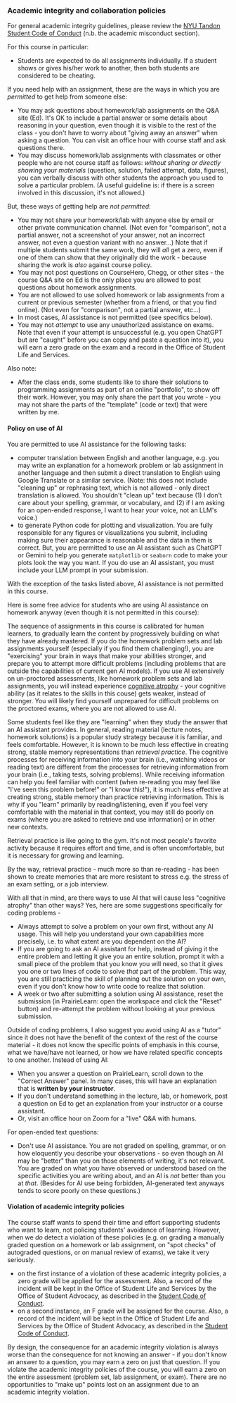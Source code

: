 
### Academic integrity and collaboration policies

For general academic integrity guidelines, please review the [NYU Tandon Student Code of Conduct](https://engineering.nyu.edu/life-tandon/student-life/student-advocacy/student-code-conduct) (n.b. the academic misconduct section). 

For this course in particular:

* Students are expected to do all assignments individually. If a student shows or gives his/her work to another, then both students are considered to be cheating.

If you need help with an assignment, these are the ways in which you are *permitted* to get help from someone else:

* You may ask questions about homework/lab assignments on the Q&A site (Ed). It's OK to include a partial answer or some details about reasoning in your question, even though it is visible to the rest of the class - you don't have to worry about "giving away an answer" when asking a question. You can visit an office hour with course staff and ask questions there.
* You may discuss homework/lab assignments with classmates or other people who are not course staff as follows: *without sharing or directly showing your materials* (question, solution, failed attempt, data, figures), you can verbally discuss with other students the approach you used to solve a particular problem. (A useful guideline is: if there is a screen involved in this discussion, it's not allowed.)

But, these ways of getting help are *not permitted*:

* You may not share your homework/lab with anyone else by email or other private communication channel. (Not even for "comparison", not a partial answer, not a screenshot of your answer, not an incorrect answer, not even a question variant with no answer...) Note that if multiple students submit the same work, they will *all* get a zero, even if one of them can show that they originally did the work - because sharing the work is *also* against course policy.
* You may not post questions on CourseHero, Chegg, or other sites - the course Q&A site on Ed is the only place you are allowed to post questions about homework assignments. 
* You are not allowed to use solved homework or lab assignments from a current or previous semester (whether from a friend, or that you find online).  (Not even for "comparison", not a partial answer, etc...)
* In most cases, AI assistance is not permitted (see specifics below).
* You may not *attempt* to use any unauthorized assistance on exams. Note that even if your attempt is unsuccessful (e.g. you open ChatGPT but are "caught" before you can copy and paste a question into it), you will earn a zero grade on the exam and a record in the Office of Student Life and Services. 

Also note: 

* After the class ends, some students like to share their solutions to programming assignments as part of an online "portfolio", to show off their work. However, you may only share the part that you wrote - you may not share the parts of the "template" (code or text) that were written by me.

#### Policy on use of AI

You are permitted to use AI assistance for the following tasks:

* computer translation between English and another language, e.g. you may write an explanation for a homework problem or lab assignment in another language and then submit a direct translation to English using Google Translate or a similar service. (Note: this does not include "cleaning up" or rephrasing text, which is not allowed - only direct translation is allowed. You shouldn't "clean up" text because (1) I don't care about your spelling, grammar, or vocabulary, and (2) if I am asking for an open-ended response, I want to hear *your* voice, not an LLM's voice.)
* to generate Python code for plotting and visualization. You are fully responsible for any figures or visualizations you submit, including making sure their appearance is reasonable and the data in them is correct. But, you are permitted to use an AI assistant such as ChatGPT or Gemini to help you generate `matplotlib` or `seaborn` code to make your plots look the way you want. If you do use an AI assistant, you must include your LLM prompt in your submission.

With the exception of the tasks listed above, AI assistance is not permitted in this course.

Here is some free advice for students who are using AI assistance on homework anyway (even though it is not permitted in this course):

The sequence of assignments in this course is calibrated for human learners, to gradually learn the content by progressively building on what they have already mastered. If you do the homework problem sets and lab assignments yourself (especially if you find them challenging!), you are "exercising" your brain in ways that make your abilities stronger, and prepare you to attempt more difficult problems (including problems that are outside the capabilities of current gen AI models). If you use AI extensively on un-proctored assessments, like homework problem sets and lab assignments, you will instead experience [cognitive atrophy](https://spencerauthor.com/cognitive-atrophy/) - your cognitive ability (as it relates to the skills in this couse) gets weaker, instead of stronger. You will likely find yourself unprepared for difficult problems on the proctored exams, where you are not allowed to use AI. 

Some students feel like they are "learning" when they study the answer that an AI assistant provides. In general, reading material (lecture notes, homework solutions) is a popular study strategy because it is familiar, and feels comfortable. However, it is known to be much less effective in creating strong, stable memory representations than *retrieval practice*.  The cognitive processes for receiving information into your brain (i.e., watching videos or reading text) are different from the processes for retrieving information from your brain (i.e., taking tests, solving problems). While receiving information can help you feel familiar with content (when re-reading you may feel like "I've seen this problem before!" or "I know this!"), it is much less effective at creating strong, stable memory than practice retrieving information. This is why if you "learn" primarily by reading/listening, even if you feel very comfortable with the material in that context, you may still do poorly on exams (where you are asked to retrieve and use information) or in other new contexts.

Retrieval practice is like going to the gym. It's not most people's favorite activity because it requires effort and time, and is often uncomfortable, but it is necessary for growing and learning.

By the way, retrieval practice - much more so than re-reading - has been shown to create memories that are more resistant to stress e.g. the stress of an exam setting, or a job interview.

With all that in mind, are there ways to use AI that will cause less "cognitive atrophy" than other ways? Yes, here are some suggestions specifically for coding problems - 

* Always attempt to solve a problem on your own first, without any AI usage. This will help you understand your own capabilities more precisely, i.e. to what extent are you dependent on the AI?
* If you are going to ask an AI assistant for help, instead of giving it the entire problem and letting it give you an entire solution, prompt it with a small piece of the problem that you know you will need, so that it gives you one or two lines of code to solve *that* part of the problem. This way, you are still practicing the skill of planning out the solution on your own, even if you don't know how to write code to realize that solution.
* A week or two after submitting a solution using AI assistance, reset the submission (in PrairieLearn: open the workspace and click the "Reset" button) and re-attempt the problem without looking at your previous submission.

Outside of coding problems, I also suggest you avoid using AI as a "tutor" since it does not have the benefit of the context of the rest of the course material - it does not know the specific points of emphasis in this course, what we have/have not learned, or how we have related specific concepts to one another. Instead of using AI: 

* When you answer a question on PrairieLearn, scroll down to the "Correct Answer" panel. In many cases, this will have an explanation that is **written by your instructor**.
* If you don't understand something in the lecture, lab, or homework, post a question on Ed to get an explanation from your instructor or a course assistant.
* Or, visit an office hour on Zoom for a "live" Q&A with humans.

For open-ended text questions:

* Don't use AI assistance. You are not graded on spelling, grammar, or on how eloquently you describe your observations - so even though an AI may be "better" than you on those elements of writing, it's not relevant. You are graded on what *you* have observed or understood based on the specific activities you are writing about, and an AI is *not* better than you at *that*. (Besides for AI use being forbidden, AI-generated text anyways tends to score poorly on these questions.)

#### Violation of academic integrity policies

The course staff wants to spend their time and effort supporting students who want to learn, not policing students' avoidance of learning. However, when we *do* detect a violation of these policies (e.g. on grading a manually graded question on a homework or lab assignment, on "spot checks" of autograded questions, or on manual review of exams), we take it very seriously.

* on the first instance of a violation of these academic integrity policies, a zero grade will be applied for the assessment. Also, a record of the incident will be kept in the Office of Student Life and Services by the Office of Student Advocacy, as described in the [Student Code of Conduct](https://engineering.nyu.edu/life-tandon/student-life/student-advocacy/student-code-conduct).
* on a second instance, an F grade will be assigned for the course. Also, a record of the incident will be kept in the Office of Student Life and Services by the Office of Student Advocacy, as described in the [Student Code of Conduct](https://engineering.nyu.edu/life-tandon/student-life/student-advocacy/student-code-conduct).

By design, the consequence for an academic integrity violation is always worse than the consequence for not knowing an answer - if you don't know an answer to a question, you may earn a zero on just that question. If you violate the academic integrity policies of the course, you will earn a zero on the entire assessment (problem set, lab assignment, or exam). There are no opportunities to "make up" points lost on an assignment due to an academic integrity violation.

